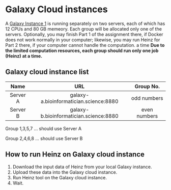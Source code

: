 # Galaxy Cloud instances

A [Galaxy Instance 1](https://github.com/ibivu/B4TM-Galaxy-2017/tree/master/docker#galaxy-instance-1---on-port-8880) is running separately on two servers, each of which has 12 CPUs and 80 GB memeory. Each group will be allocated only one of the servers. Optionally, you may finish Part 1 of the assignment there, if Docker does not work normally in your computer; likewise, you may run Heinz for Part 2 there, if your computer cannot handle the computation.
a time
**Due to the limited computation resources, each group should run only one job (Heinz) at a time.**

## Galaxy cloud instance list

Name     | URL                                   | Group No.
:------: | :-----------------------------------: |:-----:
Server A |galaxy-a.bioinformatician.science:8880 | odd numbers
Server B |galaxy-b.bioinformatician.science:8880 | even numbers

Group 1,3,5,7 ... should use Server A

Group 2,4,6,8 ... should use Server B

## How to run Heinz on Galaxy cloud instance

1. Download the input data of Heinz from your local Galaxy instance.
2. Upload these data into the Galaxy cloud instance. 
3. Run Heinz tool on the Galaxy cloud instance.
4. Wait.
